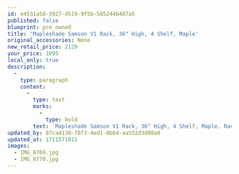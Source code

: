 ```yaml
---
id: e4531a58-3927-4519-9f5b-585244b487a5
published: false
blueprint: pre_owned
title: 'Mapleshade Samson V1 Rack, 36" High, 4 Shelf, Maple'
original_accessories: None
new_retail_price: 2129
your_price: 1095
local_only: true
description:
  -
    type: paragraph
    content:
      -
        type: text
        marks:
          -
            type: bold
        text: 'Mapleshade Samson V1 Rack, 36" High, 4 Shelf, Maple. Rack is in very good condition and shelves are fully adjustable for component spacing. Rack sold as new for $2,129.00'
updated_by: 87ca4130-78f3-4ed1-8b64-aa552d3d08a8
updated_at: 1711571911
images:
  - IMG_8769.jpg
  - IMG_8770.jpg
---
```

